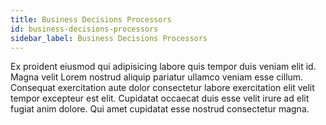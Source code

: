 ```yaml
---
title: Business Decisions Processors
id: business-decisions-processors
sidebar_label: Business Decisions Processors
---
```


Ex proident eiusmod qui adipisicing labore quis tempor duis veniam elit id. Magna velit Lorem nostrud aliquip pariatur ullamco veniam esse cillum. Consequat exercitation aute dolor consectetur labore exercitation elit velit tempor excepteur est elit. Cupidatat occaecat duis esse velit irure ad elit fugiat anim dolore. Qui amet cupidatat esse nostrud consectetur magna.

